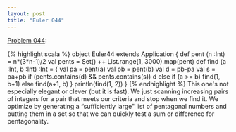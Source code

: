 ```yaml
---
layout: post
title: "Euler 044"
---
```


[Problem 044]\:

{% highlight scala %}
object Euler44 extends Application {
  def pent (n :Int) = n*(3*n-1)/2
  val pents = Set() ++ List.range(1, 3000).map(pent)
  def find (a :Int, b :Int) :Int = {
    val pa = pent(a)
    val pb = pent(b)
    val d = pb-pa
    val s = pa+pb
    if (pents.contains(d) && pents.contains(s)) d
    else if (a >= b) find(1, b+1)
    else find(a+1, b)
  }
  println(find(1, 2))
}
{% endhighlight %}
This one's not especially elegant or clever (but it is fast). We just scanning increasing pairs of integers for a pair that meets our criteria and stop when we find it. We optimize by generating a “sufficiently large" list of pentagonal numbers and putting them in a set so that we can quickly test a sum or difference for pentagonality.



[Problem 044]: http://projecteuler.net/index.php?section=problems&id=44
